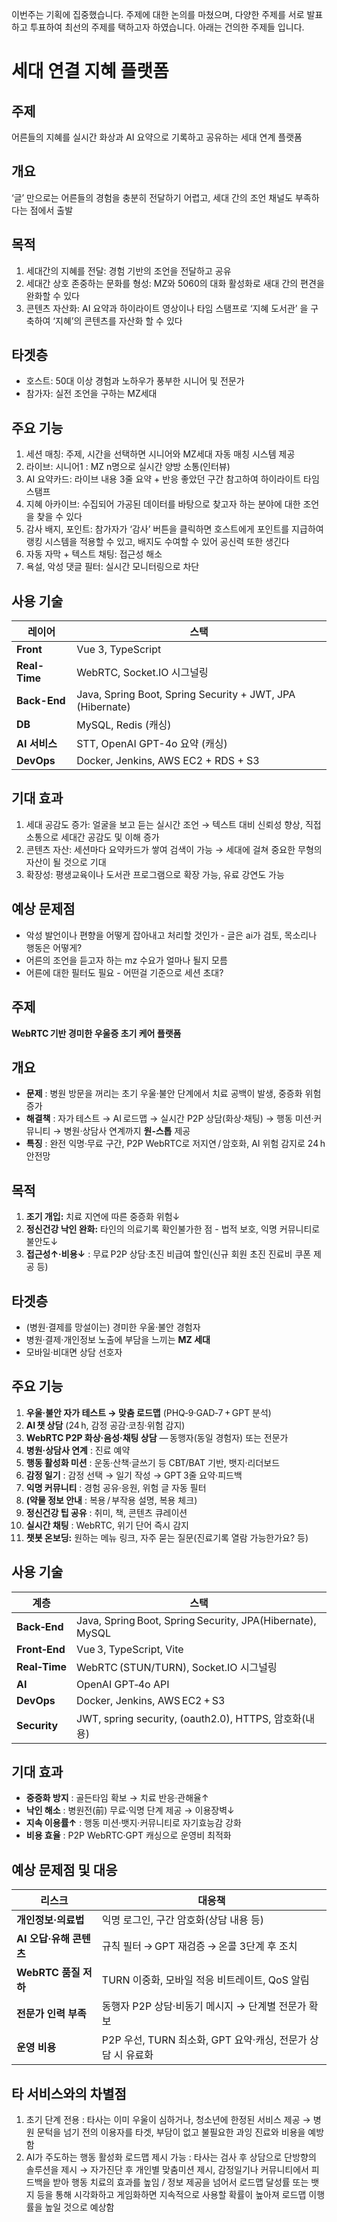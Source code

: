 이번주는 기획에 집중했습니다. 주제에 대한 논의를 마쳤으며, 다양한 주제를 서로 발표하고 투표하여 최선의 주제를 택하고자 하였습니다. 아래는 건의한 주제들 입니다.

# 세대 연결 지혜 플랫폼

## 주제
어른들의 지혜를 실시간 화상과 AI 요약으로 기록하고 공유하는 세대 연계 플랫폼

## 개요
‘글’ 만으로는 어른들의 경험을 충분히 전달하기 어렵고, 세대 간의 조언 채널도 부족하다는 점에서 출발

## 목적
1. 세대간의 지혜를 전달: 경험 기반의 조언을 전달하고 공유
2. 세대간 상호 존중하는 문화를 형성: MZ와 5060의 대화 활성화로 새대 간의 편견을 완화할 수 있다
3. 콘텐츠 자산화: AI 요약과 하이라이트 영상이나 타임 스탬프로 ‘지혜 도서관’ 을 구축하여 ‘지혜’의 콘텐츠를 자산화 할 수 있다 

## 타겟층
- 호스트: 50대 이상 경험과 노하우가 풍부한 시니어 및 전문가
- 참가자: 실전 조언을 구하는 MZ세대

## 주요 기능
1. 세션 매칭: 주제, 시간을 선택하면 시니어와 MZ세대 자동 매칭 시스템 제공
2. 라이브: 시니어1 : MZ n명으로 실시간 양방 소통(인터뷰)
3. AI 요약카드: 라이브 내용 3줄 요약 + 반응 좋았던 구간 참고하여 하이라이트 타임스탬프 
4. 지혜 아카이브: 수집되어 가공된 데이터를 바탕으로 찾고자 하는 분야에 대한 조언을 찾을 수 있다
5. 감사 배지, 포인트: 참가자가 ‘감사’ 버튼을 클릭하면 호스트에게 포인트를 지급하여 랭킹 시스템을 적용할 수 있고, 배지도 수여할 수 있어 공신력 또한 생긴다
6. 자동 자막 + 텍스트 채팅: 접근성 해소
7. 욕설, 악성 댓글 필터: 실시간 모니터링으로 차단

## 사용 기술
| 레이어 | 스택 |
| --- | --- |
| **Front** | Vue 3, TypeScript |
| **Real-Time** | WebRTC, Socket.IO 시그널링 |
| **Back-End** | Java, Spring Boot, Spring Security + JWT, JPA (Hibernate) |
| **DB** | MySQL, Redis (캐싱) |
| **AI 서비스** | STT, OpenAI GPT-4o 요약 (캐싱) |
| **DevOps** | Docker, Jenkins, AWS EC2 + RDS + S3 |

## 기대 효과
1. 세대 공감도 증가: 얼굴을 보고 듣는 실시간 조언 → 텍스트 대비 신뢰성 향상, 직접 소통으로 세대간 공감도 및 이해 증가
2. 콘텐츠 자산: 세션마다 요약카드가 쌓여 검색이 가능 → 세대에 걸쳐 중요한 무형의 자산이 될 것으로 기대
3. 확장성: 평생교육이나 도서관 프로그램으로 확장 가능, 유료 강연도 가능

## 예상 문제점
- 악성 발언이나 편향을 어떻게 잡아내고 처리할 것인가 - 글은 ai가 검토, 목소리나 행동은 어떻게?
- 어른의 조언을 듣고자 하는 mz 수요가 얼마나 될지 모름
- 어른에 대한 필터도 필요 - 어떤걸 기준으로 세션 초대?

## 주제
**WebRTC 기반 경미한 우울증 초기 케어 플랫폼**

## 개요
- **문제** : 병원 방문을 꺼리는 초기 우울·불안 단계에서 치료 공백이 발생, 중증화 위험 증가
- **해결책** : 자가 테스트 → AI 로드맵 → 실시간 P2P 상담(화상·채팅) → 행동 미션·커뮤니티 → 병원·상담사 연계까지 **원‑스톱** 제공
- **특징** : 완전 익명·무료 구간, P2P WebRTC로 저지연 / 암호화, AI 위험 감지로 24 h 안전망

## 목적
1. **조기 개입:** 치료 지연에 따른 중증화 위험↓
2. **정신건강 낙인 완화:** 타인의 의료기록 확인불가한 점 - 법적 보호, 익명 커뮤니티로 불안도↓
3. **접근성↑·비용↓** : 무료 P2P 상담·초진 비급여 할인(신규 회원 초진 진료비 쿠폰 제공 등)

## 타겟층
- (병원·결제를 망설이는) 경미한 우울·불안 경험자
- 병원·결제·개인정보 노출에 부담을 느끼는 **MZ 세대**
- 모바일·비대면 상담 선호자

## 주요 기능
1. **우울·불안 자가 테스트 → 맞춤 로드맵** (PHQ‑9·GAD‑7 + GPT 분석)
2. **AI 챗 상담** (24 h, 감정 공감·코칭·위험 감지)
3. **WebRTC P2P 화상·음성·채팅 상담** — 동행자(동일 경험자) 또는 전문가
4. **병원·상담사 연계** : 진료 예약
5. **행동 활성화 미션** : 운동·산책·글쓰기 등 CBT/BAT 기반, 뱃지·리더보드
6. **감정 일기** : 감정 선택 → 일기 작성 → GPT 3줄 요약·피드백
7. **익명 커뮤니티** : 경험 공유·응원, 위험 글 자동 필터
8. **(약물 정보 안내** : 복용 / 부작용 설명, 복용 체크)
9. **정신건강 팁 공유** : 취미, 책, 콘텐츠 큐레이션
10. **실시간 채팅** : WebRTC, 위기 단어 즉시 감지
11. **챗봇 온보딩:** 원하는 메뉴 링크, 자주 묻는 질문(진료기록 열람 가능한가요? 등)

## 사용 기술
| 계층 | 스택 |
| --- | --- |
| **Back‑End** | Java, Spring Boot, Spring Security, JPA(Hibernate), MySQL |
| **Front‑End** | Vue 3, TypeScript, Vite |
| **Real‑Time** | WebRTC (STUN/TURN), Socket.IO 시그널링 |
| **AI** | OpenAI GPT‑4o API  |
| **DevOps** | Docker, Jenkins, AWS EC2 + S3 |
| **Security** | JWT, spring security, (oauth2.0), HTTPS, 암호화(내용) |

## 기대 효과
- **중증화 방지** : 골든타임 확보 → 치료 반응·관해율↑
- **낙인 해소** : 병원전(前) 무료·익명 단계 제공 → 이용장벽↓
- **지속 이용률↑** : 행동 미션·뱃지·커뮤니티로 자기효능감 강화
- **비용 효율** : P2P WebRTC·GPT 캐싱으로 운영비 최적화

## 예상 문제점 및 대응
| 리스크 | 대응책 |
| --- | --- |
| **개인정보·의료법** | 익명 로그인, 구간 암호화(상담 내용 등) |
| **AI 오답·유해 콘텐츠** | 규칙 필터 → GPT 재검증 → 온콜 3단계 후 조치 |
| **WebRTC 품질 저하** | TURN 이중화, 모바일 적응 비트레이트, QoS 알림 |
| **전문가 인력 부족** | 동행자 P2P 상담·비동기 메시지 → 단계별 전문가 확보 |
| **운영 비용** | P2P 우선, TURN 최소화, GPT 요약·캐싱, 전문가 상담 시 유료화 |

## 타 서비스와의 차별점
1. 초기 단계 전용
: 타사는 이미 우울이 심하거나, 청소년에 한정된 서비스 제공 → 병원 문턱을 넘기 전의 이용자를 타겟, 부담이 없고 불필요한 과잉 진료와 비용을 예방함
2. AI가 주도하는 행동 활성화 로드맵 제시 가능
: 타사는 검사 후 상담으로 단방향의 솔루션을 제시 → 자가진단 후 개인별 맞춤미션 제시, 감정일기나 커뮤니티에서 피드백을 받아 행동 치료의 효과를 높임 / 정보 제공을 넘어서 로드맵 달성률 또는 뱃지 등을 통해 시각화하고 게임화하면 지속적으로 사용할 확률이 높아져 로드맵 이행률을 높일 것으로 예상함